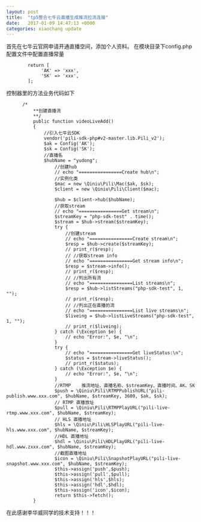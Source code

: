 ```yaml
---
layout: post
title:  "tp5整合七牛云直播生成推流拉流连接"
date:   2017-01-09 14:47:13 +0000
categories: xiaochang update
---
```



首先在七牛云官网申请开通直播空间，添加个人资料。
在模块目录下config.php配置文件中配置直播常量

            return [
                 'AK' => 'xxx',
                 'SK' => 'xxx',
            ];
控制器里的方法业务代码如下

          /*
              **创建直播流
              **/
              public function videoLiveAdd()
              {  
                  //引入七牛云SDK 
                  vendor('pili-sdk-php#v2-master.lib.Pili_v2');
                  $ak = Config('AK');
                  $sk = Config('SK');
                  //直播名
                  $hubName = "yudong";
                      //创建hub
                      // echo "================Create hub\n";
                      //实例化类
                      $mac = new \Qiniu\Pili\Mac($ak, $sk);
                      $client = new \Qiniu\Pili\Client($mac);

                      $hub = $client->hub($hubName);
                      //获取stream
                      // echo "================Get stream\n";
                      $streamKey = "php-sdk-test" . time();
                      $stream = $hub->stream($streamKey);
                      try {
                          //创建stream
                          // echo "================Create stream\n";
                          $resp = $hub->create($streamKey);
                          // print_r($resp);
                          // //获取stream info
                          // echo "================Get stream info\n";
                          $resp = $stream->info();
                          // print_r($resp);
                          // //列出所有流
                          // echo "================List streams\n";
                          $resp = $hub->listStreams("php-sdk-test", 1, "");
                          // print_r($resp);
                          // //列出正在直播的流
                          // echo "================List live streams\n";
                          $liveing = $hub->listLiveStreams("php-sdk-test", 1, "");
                          // print_r($liveing);
                      } catch (\Exception $e) {
                          // echo "Error:", $e, "\n";
                      }
                      try {
                          // echo "================Get liveStatus:\n";
                          $status = $stream->liveStatus();
                          // print_r($status);
                      } catch (\Exception $e) {
                          // echo "Error:", $e, "\n";
                      }
                      //RTMP    推流地址、直播名称、$streamKey、直播时间、AK、SK
                      $push = \Qiniu\Pili\RTMPPublishURL("pili-publish.www.xxx.com", $hubName, $streamKey, 3600, $ak, $sk); 
                      // RTMP 直播放址
                      $pull = \Qiniu\Pili\RTMPPlayURL("pili-live-rtmp.www.xxx.com", $hubName, $streamKey);
                      // HLS 直播地址
                      $hls = \Qiniu\Pili\HLSPlayURL("pili-live-hls.www.xxx.com", $hubName, $streamKey);
                      //HDL 直播地址
                      $hdl = \Qiniu\Pili\HDLPlayURL("pili-live-hdl.www.zxxx.com", $hubName, $streamKey);
                      //截图直播地址
                      $icon = \Qiniu\Pili\SnapshotPlayURL("pili-live-snapshot.www.xxx.com", $hubName, $streamKey);
                      $this->assign('push',$push);
                      $this->assign('pull',$pull);
                      $this->assign('hls',$hls);
                      $this->assign('hdl',$hdl);
                      $this->assign('icon',$icon);
                      return $this->fetch();   
              }


在此感谢李华威同学的技术支持！！！
